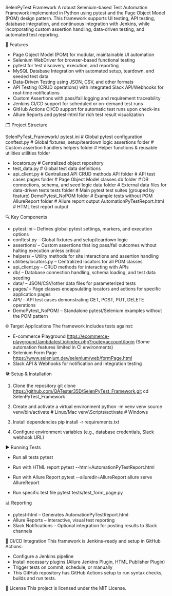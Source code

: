 SelenPyTest Framework
A robust Selenium-based Test Automation Framework implemented in Python using pytest and the Page Object Model (POM) design pattern.
This framework supports UI testing, API testing, database integration, and continuous integration with Jenkins, while incorporating custom assertion handling, data-driven testing, and automated test reporting.

📌 Features
- Page Object Model (POM) for modular, maintainable UI automation
- Selenium WebDriver for browser-based functional testing
- pytest for test discovery, execution, and reporting
- MySQL Database Integration with automated setup, teardown, and seeded test data
- Data-Driven Testing using JSON, CSV, and other formats
- API Testing (CRUD operations) with integrated Slack API/Webhooks for real-time notifications
- Custom Assertions with pass/fail logging and requirement traceability
- Jenkins CI/CD support for scheduled or on-demand test runs
- GitHub Actions CI/CD support for automatic test runs upon check-ins
- Allure Reports and pytest-html for rich test result visualization

🗂 Project Structure

SelenPyTest_Framework/
pytest.ini                   # Global pytest configuration
conftest.py                  # Global fixtures, setup/teardown logic
assertions folder            # Custom assertion handlers
helpers folder               # Helper functions & reusable utilities
utilities folder
 - locators.py               # Centralized object repository
 - test_data.py              # Global test data definitions
 - api_client.py             # Centralized API CRUD methods
API folder                   # API test cases
pages folder                 # Page Object Model classes
db folder                    # DB connections, schema, and seed logic
data folder                  # External data files for data-driven tests
tests folder                 # Main pytest test suites (grouped by feature)
DemoPytest_NoPOM  folder     # Example tests without POM
AllureReport folder          # Allure report output
AutomationPyTestReport.html  # HTML test report output

🔍 Key Components
- pytest.ini – Defines global pytest settings, markers, and execution options
- conftest.py – Global fixtures and setup/teardown logic
- assertions/ – Custom assertions that log pass/fail outcomes without halting execution unless critical
- helpers/ – Utility methods for site interactions and assertion handling
- utilities/locators.py – Centralized locators for all POM classes
- api_client.py – CRUD methods for interacting with APIs
- db/ – Database connection handling, schema loading, and test data seeding
- data/ – JSON/CSV/other data files for parameterized tests
- pages/ – Page classes encapsulating locators and actions for specific application pages
- API/ – API test cases demonstrating GET, POST, PUT, DELETE operations
- DemoPytest_NoPOM/ – Standalone pytest/Selenium examples without the POM pattern

🌐 Target Applications
The framework includes tests against:
- E-commerce Playground
https://ecommerce-playground.lambdatest.io/index.php?route=account/login
(Some automation features limited in CI environments)
- Selenium Form Page
https://www.selenium.dev/selenium/web/formPage.html
- Slack API & Webhooks for notification and integration testing

🛠 Setup & Installation
1. Clone the repository
git clone https://github.com/QATester35D/SelenPyTest_Framework.git
cd SelenPyTest_Framework

2. Create and activate a virtual environment
python -m venv venv
source venv/bin/activate   # Linux/Mac
venv\Scripts\activate      # Windows

3. Install dependencies
pip install -r requirements.txt

4. Configure environment variables
(e.g., database credentials, Slack webhook URL)

▶️ Running Tests
- Run all tests
pytest

- Run with HTML report
pytest --html=AutomationPyTestReport.html

- Run with Allure Report
pytest --alluredir=AllureReport
allure serve AllureReport

- Run specific test file
pytest tests/test_form_page.py

📊 Reporting
- pytest-html – Generates AutomationPyTestReport.html
- Allure Reports – Interactive, visual test reporting
- Slack Notifications – Optional integration for posting results to Slack channels

🚀 CI/CD Integration
This framework is Jenkins-ready and setup in GitHub Actions:
- Configure a Jenkins pipeline
- Install necessary plugins (Allure Jenkins Plugin, HTML Publisher Plugin)
- Trigger tests on commit, schedule, or manually
- This GitHub repository has GitHub Actions setup to run syntax checks, builds and run tests.

📜 License
This project is licensed under the MIT License.